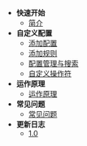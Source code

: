 + **快速开始**
    + [简介](/zh-cn/Intro.md)
+ **自定义配置**
    + [添加配置](/zh-cn/AddConfig.md)
    + [添加规则](/zh-cn/AddRule.md)
    + [配置管理与搜索](/zh-cn/ConfigManage.md)
    + [自定义操作符](/zh-cn/CustomOperator.md)
+ **运作原理**
  + [运作原理](/zh-cn/Principle.md)
+ **常见问题**
    + [常见问题](/zh-cn/FAQ.md)
+ **更新日志**
    +  [1.0](/zh-cn/log/1.0.md)
 